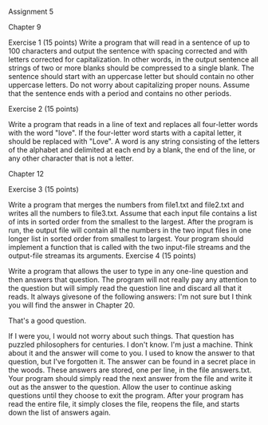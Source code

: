 Assignment 5

Chapter 9

Exercise 1 (15 points)
Write a program that will read in a sentence of up to 100 characters and output the sentence with
spacing corrected and with letters corrected for capitalization. In other words, in the output
sentence all strings of two or more blanks should be compressed to a single blank. The sentence
should start with an uppercase letter but should contain no other uppercase letters. Do not worry
about capitalizing proper nouns. Assume that the sentence ends with a period and contains no
other periods.


Exercise 2 (15 points)

Write a program that reads in a line of text and replaces all four-letter words with the word
"love". If the four-letter word starts with a capital letter, it should be replaced with "Love". A word
is any string consisting of the letters of the alphabet and delimited at each end by a blank, the
end of the line, or any other character that is not a letter.

Chapter 12

Exercise 3 (15 points)

Write a program that merges the numbers from file1.txt and file2.txt and writes all the numbers
to file3.txt. Assume that each input file contains a list of ints in sorted order from the smallest to
the largest. After the program is run, the output file will contain all the numbers in the two input
files in one longer list in sorted order from smallest to largest. Your program should implement a
function that is called with the two input-file streams and the output-file streamas its arguments.
Exercise 4 (15 points)

Write a program that allows the user to type in any one-line question and then answers that
question. The program will not really pay any attention to the question but will simply read the
question line and discard all that it reads. It always givesone of the following answers:
I'm not sure but I think you will find the answer in Chapter 20.

That's a good question.

If I were you, I would not worry about such things.
That question has puzzled philosophers for centuries.
I don't know. I'm just a machine.
Think about it and the answer will come to you.
I used to know the answer to that question, but I've forgotten it.
The answer can be found in a secret place in the woods.
These answers are stored, one per line, in the file answers.txt. Your program should simply read
the next answer from the file and write it out as the answer to the question. Allow the user to
continue asking questions until they choose to exit the program. After your program has read
the entire file, it simply closes the file, reopens the file, and starts down the list of answers again.
